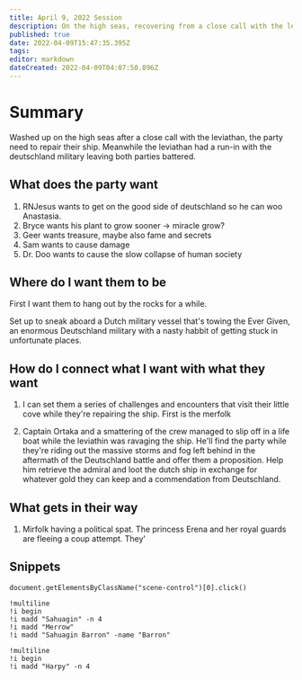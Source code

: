 ```yaml
---
title: April 9, 2022 Session
description: On the high seas, recovering from a close call with the leviathin, the party sets about repairing their ship. But where will this madness lead them?
published: true
date: 2022-04-09T15:47:35.395Z
tags: 
editor: markdown
dateCreated: 2022-04-09T04:07:50.896Z
---
```


# Summary

Washed up on the high seas after a close call with the leviathan, the party need to repair their ship. Meanwhile the leviathan had a run-in with the deutschland military leaving both parties battered.

## What does the party want

1. RNJesus wants to get on the good side of deutschland so he can woo Anastasia. 
2. Bryce wants his plant to grow sooner -> miracle grow?
3. Geer wants treasure, maybe also fame and secrets
4. Sam wants to cause damage
5. Dr. Doo wants to cause the slow collapse of human society

## Where do I want them to be

First I want them to hang out by the rocks for a while.

Set up to sneak aboard a Dutch military vessel that's towing the Ever Given, an enormous Deutschland military with a nasty habbit of getting stuck in unfortunate places.

## How do I connect what I want with what they want

1. I can set them a series of challenges and encounters that visit their little cove while they're repairing the ship. First is the merfolk

2. Captain Ortaka and a smattering of the crew managed to slip off in a life boat while the leviathin was ravaging the ship. He'll find the party while they're riding out the massive storms and fog left behind in the aftermath of the Deutschland battle and offer them a proposition. Help him retrieve the admiral and loot the dutch ship in exchange for whatever gold they can keep and a commendation from Deutschland.


## What gets in their way

1. Mirfolk having a political spat. The princess Erena and her royal guards are fleeing a coup attempt. They'

## Snippets

`document.getElementsByClassName("scene-control")[0].click()`

```
!multiline
!i begin
!i madd "Sahuagin" -n 4
!i madd "Merrow"
!i madd "Sahuagin Barron" -name "Barron"
```

```
!multiline
!i begin
!i madd "Harpy" -n 4
```

